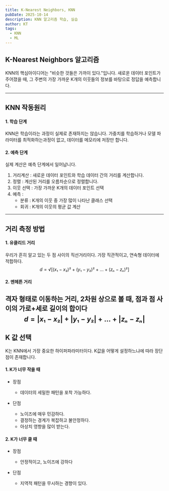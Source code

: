 ```yaml
---
title: K-Nearest Neighbors, KNN
pubDate: 2025-10-14
description: KNN 알고리즘 학습, 실습
author: KT
tags:
  - KNN
  - ML
---
```

## K-Nearest Neighbors 알고리즘 
KNN의 핵심아이디어는 "비슷한 것들은 가까이 있다."입니다. 새로운 데이터 포인트가 주어졌을 때, 그 주변의 가장 가까운 K개의 이웃들의 정보를 바탕으로 정답을 예측합니다.

---
## KNN 작동원리
#### 1. 학습 단계
KNN은 학습이라는 과정이 실제로 존재하지는 않습니다. 가중치를 학습하거나 모델 파라미터를 최적화하는과정이 없고, 데이터를 메모리에 저장만 합니다.

#### 2. 예측 단계
실제 계산은 예측 단계에서 일어납니다.
1. 거리계산 : 새로운 데이터 포인트와 학습 데이터 간의 거리를 계산합니다.
2. 정렬 : 계산된 거리를 오름차순으로 정렬합니다.
3. 이웃 선택 : 가장 가까운 K개의 데이터 포인트 선택
4. 예측 :
	- 분류 : K개의 이웃 중 가장 많이 나타난 클래스 선택
	- 회귀 : K개의 이웃의 평균 값 계산

---
## 거리 측정 방법
#### 1. 유클리드 거리
우리가 흔히 알고 있는 두 점 사이의 직선거리이다. 가장 직관적이고, 연속형 데이터에 적합하다.
$$
d = √[(x₁-x₂)² + (y₁-y₂)² + ... + (zₙ-zₙ)²]
$$
#### 2. 멘헤튼 거리
격자 형태로 이동하는 거리, 2차원 상으로 볼 때, 점과 점 사이의 가로+세로 길이의 합이다
$$
d = |x₁-x₂| + |y₁-y₂| + ... + |zₙ-zₙ|
$$
---
## K 값 선택
K는 KNN에서 가장 중요한 하이퍼파라미터이다. K값을 어떻게 설정하느냐에 따라 장단점이 존재합니다.
#### 1. K가 너무 작을 때
- 장점
	- 데이터의 세밀한 패턴을 포착 가능하다.

- 단점
	- 노이즈에 매우 민감하다.
	- 결정하는 경계가 복잡하고 불안정하다.
	- 아상치 영향을 많이 받는다.

#### 2. K가 너무 클 때
- 장점
	- 안정적이고, 노이즈에 강하다

- 단점
	- 지역적 패턴을 무시하는 경향이 있다.